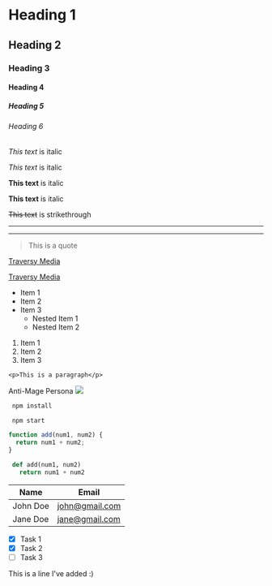 <!-- Headings -->
# Heading 1
## Heading 2
### Heading 3
#### Heading 4
##### Heading 5
###### Heading 6

<!-- Italics -->
*This text* is italic

_This text_ is italic

<!-- Strong -->
**This text** is italic

__This text__ is italic

<!-- Strikethrough -->
~~This text~~ is strikethrough

<!-- Horizontal Rule -->

---

___

<!-- Blockquote -->
> This is a quote

<!-- Links -->
[Traversy Media](http://www.traversymedia.com)

[Traversy Media](http://www.traversymedia.com "Traversy Media")

<!-- UL -->

* Item 1
* Item 2
* Item 3
  * Nested Item 1
  * Nested Item 2

<!-- OL -->
1. Item 1
1. Item 2
1. Item 3

<!-- Inline Code Block -->
`<p>This is a paragraph</p>`

<!-- Images -->

Anti-Mage Persona
![](https://preview.redd.it/cjohybbiex251.png?auto=webp&s=d78f75cd514b45c14208f9d9802f0a6a3e42dea1)

<!-- GitHub Markdown -->

<!-- Code Blocks -->
```bash
 npm install

 npm start
```

```javascript
function add(num1, num2) {
  return num1 + num2;
}
```

```python
 def add(num1, num2)
   return num1 + num2
```

<!-- Tables -->
| Name     | Email          |
| -------- | -------------- |
| John Doe | john@gmail.com |
| Jane Doe | jane@gmail.com |

<!-- Task Lists-->
* [x] Task 1
* [x] Task 2
* [ ] Task 3

This is a line I've added :)

